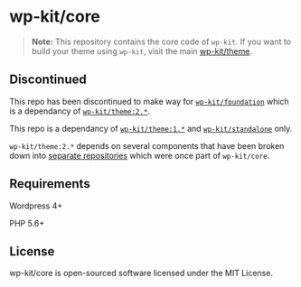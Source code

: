 # wp-kit/core

> **Note:** This repository contains the core code of ```wp-kit```. If you want to build your theme using ```wp-kit```, visit the main [wp-kit/theme](https://github.com/wp-kit/theme).

## Discontinued

This repo has been discontinued to make way for [```wp-kit/foundation```](https://github.com/wp-kit/foundation) which is a dependancy of [```wp-kit/theme:2.*```](https://github.com/wp-kit/theme).

This repo is a dependancy of [```wp-kit/theme:1.*```](https://github.com/wp-kit/theme/releases/tag/1.5.5) and [```wp-kit/standalone```](https://github.com/wp-kit/standalone) only.

```wp-kit/theme:2.*``` depends on several components that have been broken down into [separate repositories](https://github.com/wp-kit) which were once part of ```wp-kit/core```.

## Requirements

Wordpress 4+

PHP 5.6+

## License

wp-kit/core is open-sourced software licensed under the MIT License.
